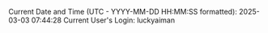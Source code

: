 Current Date and Time (UTC - YYYY-MM-DD HH:MM:SS formatted): 2025-03-03 07:44:28
Current User's Login: luckyaiman
